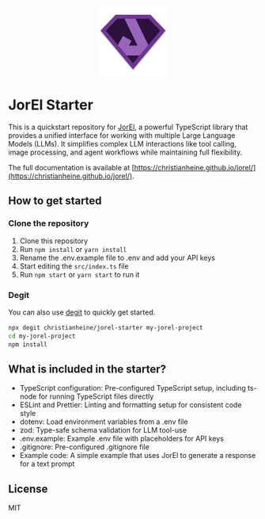 <p align="center">
  <img src="https://github.com/christianheine/jorel/raw/master/assets/logo.svg" width="140px" alt="JorEl logo" />
</p>

# JorEl Starter

This is a quickstart repository for [JorEl]([https://github.com/christianheine/jorel), a powerful TypeScript library that provides a unified interface for working with multiple Large Language Models (LLMs). It simplifies complex LLM interactions like tool calling, image processing, and agent workflows while maintaining full flexibility.

The full documentation is available at [https://christianheine.github.io/jorel/](https://christianheine.github.io/jorel/).

## How to get started

### Clone the repository

1. Clone this repository
2. Run `npm install` or `yarn install`
3. Rename the .env.example file to .env and add your API keys
4. Start editing the `src/index.ts` file
5. Run `npm start` or `yarn start` to run it

### Degit

You can also use [degit](https://github.com/Rich-Harris/degit) to quickly get started.

```bash
npx degit christianheine/jorel-starter my-jorel-project
cd my-jorel-project
npm install
```

## What is included in the starter?

* TypeScript configuration: Pre-configured TypeScript setup, including ts-node for running TypeScript files directly
* ESLint and Prettier: Linting and formatting setup for consistent code style
* dotenv: Load environment variables from a .env file
* zod: Type-safe schema validation for LLM tool-use
* .env.example: Example .env file with placeholders for API keys
* .gitignore: Pre-configured .gitignore file
* Example code: A simple example that uses JorEl to generate a response for a text prompt

## License

MIT
